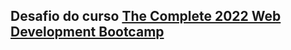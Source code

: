 <h2>Desafio do curso <a href="https://www.udemy.com/course/the-complete-web-development-bootcamp/">The Complete 2022 Web Development Bootcamp</a></h2>
